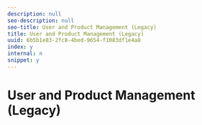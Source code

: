 ```yaml
---
description: null
seo-description: null
seo-title: User and Product Management (Legacy)
title: User and Product Management (Legacy)
uuid: 6b5b1e83-2fc8-4bed-9654-f1083df1e4a8
index: y
internal: n
snippet: y
---
```


# User and Product Management (Legacy)

